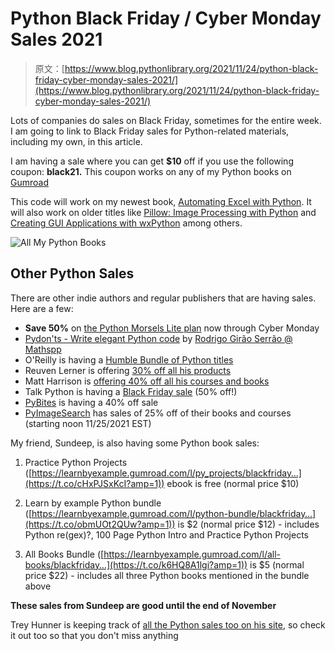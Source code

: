 # Python Black Friday / Cyber Monday Sales 2021

> 原文：[https://www.blog.pythonlibrary.org/2021/11/24/python-black-friday-cyber-monday-sales-2021/](https://www.blog.pythonlibrary.org/2021/11/24/python-black-friday-cyber-monday-sales-2021/)

Lots of companies do sales on Black Friday, sometimes for the entire week. I am going to link to Black Friday sales for Python-related materials, including my own, in this article.

I am having a sale where you can get **$10** off if you use the following coupon: **black21\.** This coupon works on any of my Python books on [Gumroad](https://app.gumroad.com/driscollis)

This code will work on my newest book, [Automating Excel with Python](https://driscollis.gumroad.com/l/openpyxl). It will also work on older titles like [Pillow: Image Processing with Python](https://gum.co/pypillow) and [Creating GUI Applications with wxPython](https://gum.co/Eogsr) among others.

![All My Python Books](../Images/6e471600b640dac4b1e6170877ae1e62.png)

## Other Python Sales

There are other indie authors and regular publishers that are having sales. Here are a few:

*   **Save 50%** on [the Python Morsels Lite plan](https://www.pythonmorsels.com/watch-python-screencasts/) now through Cyber Monday
*   [Pydon'ts - Write elegant Python code](https://leanpub.com/pydonts) by [Rodrigo Girão Serrão @ Mathspp](https://leanpub.com/u/mathspp)
*   O'Reilly is having a [Humble Bundle of Python titles](https://www.humblebundle.com/books/python-programming-oreilly-books)
*   Reuven Lerner is offering [30% off all his products](https://store.lerner.co.il/?coupon=BF2021)
*   Matt Harrison is [offering 40% off all his courses and books](https://store.metasnake.com/?coupon=BF40)
*   Talk Python is having a [Black Friday sale](https://talkpython.fm/black-friday) (50% off!)
*   [PyBites](https://pybit.es/black-friday-2021/) is having a 40% off sale
*   [PyImageSearch](https://www.pyimagesearch.com/books-and-courses/) has sales of 25% off of their books and courses (starting noon 11/25/2021 EST)

My friend, Sundeep, is also having some Python book sales:

1) Practice Python Projects ([https://learnbyexample.gumroad.com/l/py_projects/blackfriday…](https://t.co/cHxPJSxKcI?amp=1)) ebook is free (normal price $10)

2) Learn by example Python bundle ([https://learnbyexample.gumroad.com/l/python-bundle/blackfriday…](https://t.co/obmUOt2QUw?amp=1)) is $2 (normal price $12) - includes Python re(gex)?, 100 Page Python Intro and Practice Python Projects

3) All Books Bundle ([https://learnbyexample.gumroad.com/l/all-books/blackfriday…](https://t.co/k6HQ8A1lgi?amp=1)) is $5 (normal price $22) - includes all three Python books mentioned in the bundle above

**These sales from Sundeep are good until the end of November**

Trey Hunner is keeping track of [all the Python sales too on his site](https://treyhunner.com/2021/11/python-black-friday-and-cyber-monday-sales-2021/), so check it out too so that you don't miss anything